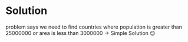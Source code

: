# Solution 
problem says we need to find countries where population is greater than 25000000 or area is less than 3000000 -> Simple Solution 😉
